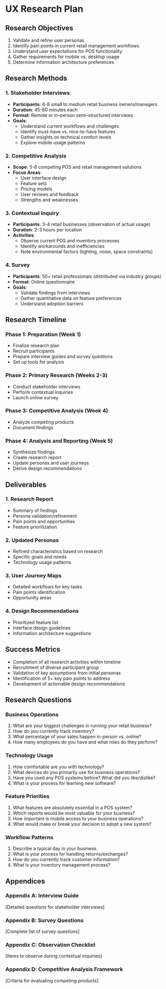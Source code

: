 # UX Research Plan

## Research Objectives
1. Validate and refine user personas
2. Identify pain points in current retail management workflows
3. Understand user expectations for POS functionality
4. Gather requirements for mobile vs. desktop usage
5. Determine information architecture preferences

## Research Methods

### 1. Stakeholder Interviews
- **Participants**: 6-8 small to medium retail business owners/managers
- **Duration**: 45-60 minutes each
- **Format**: Remote or in-person semi-structured interviews
- **Goals**: 
  - Understand current workflows and challenges
  - Identify must-have vs. nice-to-have features
  - Gather insights on technical comfort levels
  - Explore mobile usage patterns

### 2. Competitive Analysis
- **Scope**: 5-8 competing POS and retail management solutions
- **Focus Areas**:
  - User interface design
  - Feature sets
  - Pricing models
  - User reviews and feedback
  - Strengths and weaknesses

### 3. Contextual Inquiry
- **Participants**: 3-4 retail businesses (observation of actual usage)
- **Duration**: 2-3 hours per location
- **Activities**:
  - Observe current POS and inventory processes
  - Identify workarounds and inefficiencies
  - Note environmental factors (lighting, noise, space constraints)

### 4. Survey
- **Participants**: 50+ retail professionals (distributed via industry groups)
- **Format**: Online questionnaire
- **Goals**:
  - Validate findings from interviews
  - Gather quantitative data on feature preferences
  - Understand adoption barriers

## Research Timeline

### Phase 1: Preparation (Week 1)
- Finalize research plan
- Recruit participants
- Prepare interview guides and survey questions
- Set up tools for analysis

### Phase 2: Primary Research (Weeks 2-3)
- Conduct stakeholder interviews
- Perform contextual inquiries
- Launch online survey

### Phase 3: Competitive Analysis (Week 4)
- Analyze competing products
- Document findings

### Phase 4: Analysis and Reporting (Week 5)
- Synthesize findings
- Create research report
- Update personas and user journeys
- Derive design recommendations

## Deliverables

### 1. Research Report
- Summary of findings
- Persona validation/refinement
- Pain points and opportunities
- Feature prioritization

### 2. Updated Personas
- Refined characteristics based on research
- Specific goals and needs
- Technology usage patterns

### 3. User Journey Maps
- Detailed workflows for key tasks
- Pain points identification
- Opportunity areas

### 4. Design Recommendations
- Prioritized feature list
- Interface design guidelines
- Information architecture suggestions

## Success Metrics
- Completion of all research activities within timeline
- Recruitment of diverse participant group
- Validation of key assumptions from initial personas
- Identification of 5+ key pain points to address
- Development of actionable design recommendations

## Research Questions

### Business Operations
1. What are your biggest challenges in running your retail business?
2. How do you currently track inventory?
3. What percentage of your sales happen in-person vs. online?
4. How many employees do you have and what roles do they perform?

### Technology Usage
1. How comfortable are you with technology?
2. What devices do you primarily use for business operations?
3. Have you used any POS systems before? What did you like/dislike?
4. What is your process for learning new software?

### Feature Priorities
1. What features are absolutely essential in a POS system?
2. Which reports would be most valuable for your business?
3. How important is mobile access to your business operations?
4. What would make or break your decision to adopt a new system?

### Workflow Patterns
1. Describe a typical day in your business.
2. What is your process for handling returns/exchanges?
3. How do you currently track customer information?
4. What is your inventory management process?

## Appendices

### Appendix A: Interview Guide
[Detailed questions for stakeholder interviews]

### Appendix B: Survey Questions
[Complete list of survey questions]

### Appendix C: Observation Checklist
[Items to observe during contextual inquiries]

### Appendix D: Competitive Analysis Framework
[Criteria for evaluating competing products]